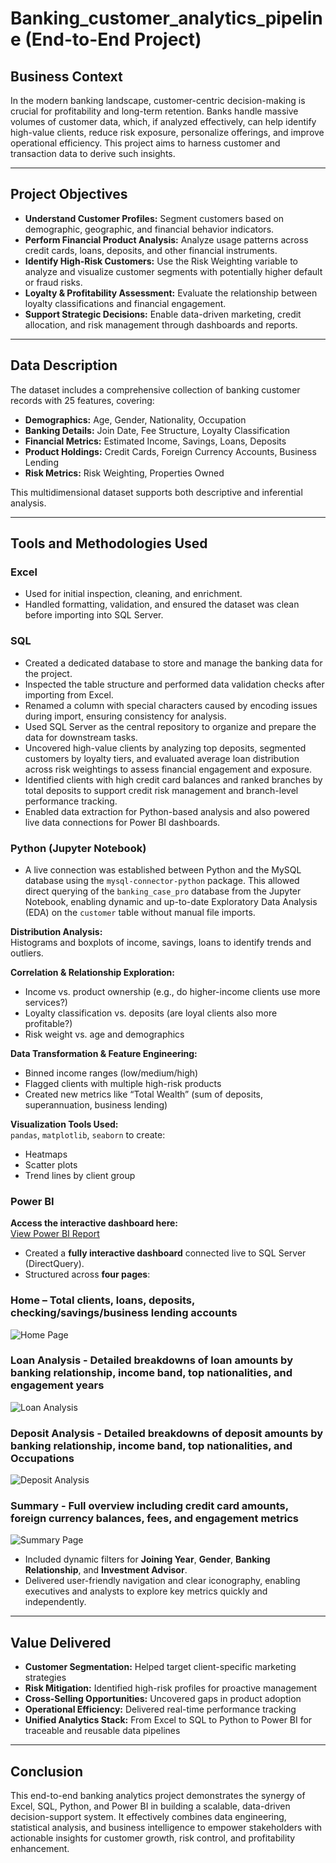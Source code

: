 # Banking_customer_analytics_pipeline (End-to-End Project)

## Business Context

In the modern banking landscape, customer-centric decision-making is crucial for profitability and long-term retention. Banks handle massive volumes of customer data, which, if analyzed effectively, can help identify high-value clients, reduce risk exposure, personalize offerings, and improve operational efficiency. This project aims to harness customer and transaction data to derive such insights.

---

## Project Objectives

- **Understand Customer Profiles:** Segment customers based on demographic, geographic, and financial behavior indicators.  
- **Perform Financial Product Analysis:** Analyze usage patterns across credit cards, loans, deposits, and other financial instruments.  
- **Identify High-Risk Customers:** Use the Risk Weighting variable to analyze and visualize customer segments with potentially higher default or fraud risks.  
- **Loyalty & Profitability Assessment:** Evaluate the relationship between loyalty classifications and financial engagement.  
- **Support Strategic Decisions:** Enable data-driven marketing, credit allocation, and risk management through dashboards and reports.

---

## Data Description

The dataset includes a comprehensive collection of banking customer records with 25 features, covering:

- **Demographics:** Age, Gender, Nationality, Occupation  
- **Banking Details:** Join Date, Fee Structure, Loyalty Classification  
- **Financial Metrics:** Estimated Income, Savings, Loans, Deposits  
- **Product Holdings:** Credit Cards, Foreign Currency Accounts, Business Lending  
- **Risk Metrics:** Risk Weighting, Properties Owned  

This multidimensional dataset supports both descriptive and inferential analysis.

---

## Tools and Methodologies Used

### Excel
- Used for initial inspection, cleaning, and enrichment.
- Handled formatting, validation, and ensured the dataset was clean before importing into SQL Server.

### SQL
- Created a dedicated database to store and manage the banking data for the project.
- Inspected the table structure and performed data validation checks after importing from Excel.
- Renamed a column with special characters caused by encoding issues during import, ensuring consistency for analysis.
- Used SQL Server as the central repository to organize and prepare the data for downstream tasks.
- Uncovered high-value clients by analyzing top deposits, segmented customers by loyalty tiers, and evaluated average loan distribution across risk weightings to assess financial engagement and exposure.
- Identified clients with high credit card balances and ranked branches by total deposits to support credit risk management and branch-level performance tracking.
- Enabled data extraction for Python-based analysis and also powered live data connections for Power BI dashboards.

### Python (Jupyter Notebook)
- A live connection was established between Python and the MySQL database using the `mysql-connector-python` package. This allowed direct querying of the `banking_case_pro` database from the Jupyter Notebook, enabling dynamic and up-to-date Exploratory Data Analysis (EDA) on the `customer` table without manual file imports.

**Distribution Analysis:**  
Histograms and boxplots of income, savings, loans to identify trends and outliers.

**Correlation & Relationship Exploration:**  
- Income vs. product ownership (e.g., do higher-income clients use more services?)  
- Loyalty classification vs. deposits (are loyal clients also more profitable?)  
- Risk weight vs. age and demographics

**Data Transformation & Feature Engineering:**  
- Binned income ranges (low/medium/high)  
- Flagged clients with multiple high-risk products  
- Created new metrics like “Total Wealth” (sum of deposits, superannuation, business lending)

**Visualization Tools Used:**  
`pandas`, `matplotlib`, `seaborn` to create:
- Heatmaps  
- Scatter plots  
- Trend lines by client group


### Power BI

**Access the interactive dashboard here:**  
[View Power BI Report](https://app.powerbi.com/view?r=eyJrIjoiN2QyYjEwNGQtOGJlOC00ZjNmLWE2OTktMjE2MTRmNWVlM2Q5IiwidCI6ImM2ZTU0OWIzLTVmNDUtNDAzMi1hYWU5LWQ0MjQ0ZGM1YjJjNCJ9)

- Created a **fully interactive dashboard** connected live to SQL Server (DirectQuery).
- Structured across **four pages**:

### Home – Total clients, loans, deposits, checking/savings/business lending accounts  
![Home Page](https://github.com/Chirudc/banking_customer_analytics_pipeline/blob/main/Banking%20Dashboard%20end%20to%20end%20Project/Power%20BI%20Dashboard/1.png)

### Loan Analysis - Detailed breakdowns of loan amounts by banking relationship, income band, top nationalities, and engagement years 
![Loan Analysis](https://github.com/Chirudc/banking_customer_analytics_pipeline/blob/main/Banking%20Dashboard%20end%20to%20end%20Project/Power%20BI%20Dashboard/2.png)

### Deposit Analysis - Detailed breakdowns of deposit amounts by banking relationship, income band, top nationalities, and Occupations 
![Deposit Analysis](https://github.com/Chirudc/banking_customer_analytics_pipeline/blob/main/Banking%20Dashboard%20end%20to%20end%20Project/Power%20BI%20Dashboard/3.png)

### Summary - Full overview including credit card amounts, foreign currency balances, fees, and engagement metrics  
![Summary Page](https://github.com/Chirudc/banking_customer_analytics_pipeline/blob/main/Banking%20Dashboard%20end%20to%20end%20Project/Power%20BI%20Dashboard/4.png)

- Included dynamic filters for **Joining Year**, **Gender**, **Banking Relationship**, and **Investment Advisor**.
- Delivered user-friendly navigation and clear iconography, enabling executives and analysts to explore key metrics quickly and independently.

---

## Value Delivered

- **Customer Segmentation:** Helped target client-specific marketing strategies  
- **Risk Mitigation:** Identified high-risk profiles for proactive management  
- **Cross-Selling Opportunities:** Uncovered gaps in product adoption  
- **Operational Efficiency:** Delivered real-time performance tracking  
- **Unified Analytics Stack:** From Excel to SQL to Python to Power BI for traceable and reusable data pipelines

---

## Conclusion

This end-to-end banking analytics project demonstrates the synergy of Excel, SQL, Python, and Power BI in building a scalable, data-driven decision-support system. It effectively combines data engineering, statistical analysis, and business intelligence to empower stakeholders with actionable insights for customer growth, risk control, and profitability enhancement.


